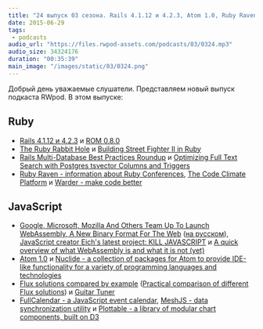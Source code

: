 ```yaml
---
title: "24 выпуск 03 сезона. Rails 4.1.12 и 4.2.3, Atom 1.0, Ruby Raven, WebAssembly, Nuclide, FullCalendar и прочее"
date: 2015-06-29
tags:
 - podcasts
audio_url: "https://files.rwpod-assets.com/podcasts/03/0324.mp3"
audio_size: 34324176
duration: "00:35:39"
main_image: "/images/static/03/0324.png"
---
```


Добрый день уважаемые слушатели. Представляем новый выпуск подкаста RWpod. В этом выпуске:

## Ruby

 - [Rails 4.1.12 и 4.2.3](http://weblog.rubyonrails.org/2015/6/26/Rails-4-2-3-and-4-1-12-have-been-released/) и [ROM 0.8.0](http://rom-rb.org/blog/2015/06/22/rom-0-8-0-released/)
 - [The Ruby Rabbit Hole](https://sectionfive.net/blog/2014/12/09/the-ruby-rabbit-hole/) и [Building Street Fighter II in Ruby](http://nikolay.rocks/2015-06-16-building-streetfighter)
 - [Rails Multi-Database Best Practices Roundup](http://technology.customink.com/blog/2015/06/22/rails-multi-database-best-practices-roundup/) и [Optimizing Full Text Search with Postgres tsvector Columns and Triggers](https://robots.thoughtbot.com/optimizing-full-text-search-with-postgres-tsvector-columns-and-triggers)
 - [Ruby Raven - information about Ruby Conferences](http://ruby.conferencesapp.com/), [The Code Climate Platform](http://blog.codeclimate.com/blog/2015/06/19/code-climate-platform/) и [Warder - make code better](http://github.com/yltsrc/warder)

## JavaScript

 - [Google, Microsoft, Mozilla And Others Team Up To Launch WebAssembly, A New Binary Format For The Web](http://techcrunch.com/2015/06/17/google-microsoft-mozilla-and-others-team-up-to-launch-webassembly-a-new-binary-format-for-the-web/) ([на русском](http://habrahabr.ru/post/260667/)), [JavaScript creator Eich's latest project: KILL JAVASCRIPT](http://www.theregister.co.uk/2015/06/18/brendan_eich_announces_webassembly/) и [A quick overview of what WebAssembly is and what it is not (yet)](http://bytecrafter.blogspot.com/2015/06/a-quick-overview-of-what-webassembly-is.html)
 - [Atom 1.0](http://blog.atom.io/2015/06/25/atom-1-0.html) и [Nuclide - a collection of packages for Atom to provide IDE-like functionality for a variety of programming languages and technologies](http://nuclide.io/)
 - [Flux solutions compared by example](http://pixelhunter.me/post/110248593059/flux-solutions-compared-by-example) ([Practical comparison of different Flux solutions](https://github.com/voronianski/flux-comparison)) и [Guitar Tuner](https://aerotwist.com/blog/guitar-tuner/)
 - [FullCalendar - a JavaScript event calendar](http://fullcalendar.io/), [MeshJS - data synchronization utility](http://mesh.mojojs.com/) и [Plottable - a library of modular chart components, built on D3](http://plottablejs.org/)

